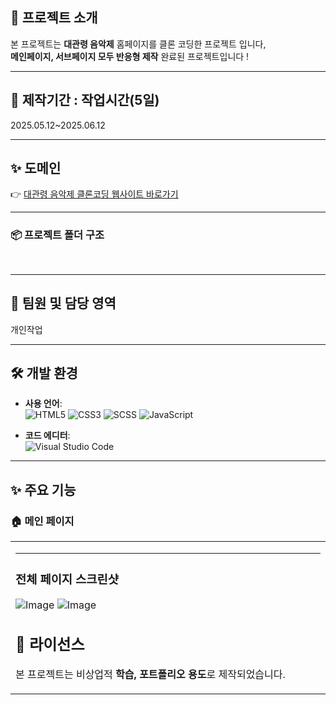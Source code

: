 

## 📌 프로젝트 소개


본 프로젝트는 **대관령 음악제** 홈페이지를 클론 코딩한 프로젝트 입니다, <br>
**메인페이지, 서브페이지 모두 반응형 제작** 완료된 프로젝트입니다 ! <br>

---


## 📅 제작기간 : 작업시간(5일)
 2025.05.12~2025.06.12


---


 ## ✨ 도메인
👉 [대관령 음악제 클론코딩 웹사이트 바로가기]([https://siblin123.github.io/aquarium/index.html](https://siblin123.github.io/Daegwallyeong-Music-Festival/))


---

### 📦 프로젝트 폴더 구조

<pre>

</pre>

---


## 👥 팀원 및 담당 영역
개인작업



---


## 🛠 개발 환경

- **사용 언어**:  
![HTML5](https://img.shields.io/badge/-HTML5-E34F26?logo=html5&style=flat-square)
![CSS3](https://img.shields.io/badge/-CSS3-1572B6?logo=css3&style=flat-square)
![SCSS](https://img.shields.io/badge/-SCSS-CC6699?logo=sass&style=flat-square)
![JavaScript](https://img.shields.io/badge/-JavaScript-F7DF1E?logo=javascript&logoColor=black&style=flat-square)

- **코드 에디터**:  
  ![Visual Studio Code](https://img.shields.io/badge/-Visual%20Studio%20Code-007ACC?logo=visual-studio-code&style=flat-square)



---


## ✨ 주요 기능


### 🏠 메인 페이지


<table width="100%">
  <tr>
    <td width="70%">



 ---
### 전체 페이지 스크린샷
![Image](https://github.com/user-attachments/assets/a9baab56-2aa6-4ac1-8ef0-60449d47f654)
![Image](https://github.com/user-attachments/assets/a058e3fc-5548-40ee-a1d8-2c86be2ca79e)

## 📝 라이선스

본 프로젝트는 비상업적 **학습, 포트폴리오 용도**로 제작되었습니다.
